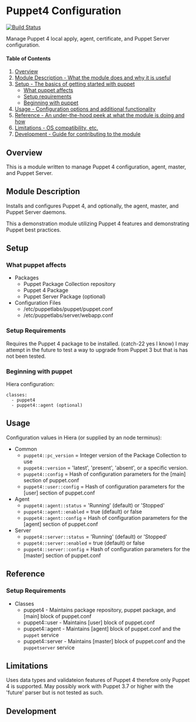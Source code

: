 # Puppet4 Configuration

[![Build Status](https://travis-ci.org/voxpupuli/puppet4.svg?branch=master)](https://travis-ci.org/voxpupuli/puppet4)

Manage Puppet 4 local apply, agent, certificate, and Puppet Server configuration.

#### Table of Contents

1. [Overview](#overview)
2. [Module Description - What the module does and why it is useful](#module-description)
3. [Setup - The basics of getting started with puppet](#setup)
    * [What puppet affects](#what-puppet-affects)
    * [Setup requirements](#setup-requirements)
    * [Beginning with puppet](#beginning-with-puppet)
4. [Usage - Configuration options and additional functionality](#usage)
5. [Reference - An under-the-hood peek at what the module is doing and how](#reference)
5. [Limitations - OS compatibility, etc.](#limitations)
6. [Development - Guide for contributing to the module](#development)

## Overview

This is a module written to manage Puppet 4 configuration, agent, master, and Puppet Server.

## Module Description

Installs and configures Puppet 4, and optionally, the agent, master, and Puppet Server
daemons.

This a demonstration module utilizing Puppet 4 features and demonstrating Puppet best practices.

## Setup

### What puppet affects

* Packages
  * Puppet Package Collection repository
  * Puppet 4 Package
  * Puppet Server Package (optional)
* Configuration Files
  * /etc/puppetlabs/puppet/puppet.conf
  * /etc/puppetlabs/server/webapp.conf

### Setup Requirements

Requires the Puppet 4 package to be installed. (catch-22 yes I know)
I may attempt in the future to test a way to upgrade from Puppet 3 but that is
has not been tested.

### Beginning with puppet

Hiera configuration:

    classes:
      - puppet4
      - puppet4::agent (optional)

## Usage

Configuration values in Hiera (or supplied by an node terminus):

* Common
  * `puppet4::pc_version` = Integer version of the Package Collection to use
  * `puppet4::version` = 'latest', 'present', 'absent', or a specific version.
  * `puppet4::config` = Hash of configuration parameters for the [main] section of puppet.conf
  * `puppet4::user::config` = Hash of configuration parameters for the [user] section of puppet.conf
* Agent
  * `puppet4::agent::status` = 'Running' (default) or 'Stopped'
  * `puppet4::agent::enabled` = true (default) or false
  * `puppet4::agent::config` = Hash of configuration parameters for the [agent] section of puppet.conf
* Server
  * `puppet4::server::status` = 'Running' (default) or 'Stopped'
  * `puppet4::server::enabled` = true (default) or false
  * `puppet4::server::config` = Hash of configuration parameters for the [master] section of puppet.conf

## Reference

### Setup Requirements

* Classes
  * puppet4 - Maintains package repository, puppet package, and [main] block of puppet.conf
  * puppet4::user - Maintains [user] block of puppet.conf
  * puppet4::agent - Maintains [agent] block of puppet.conf and the `puppet` service
  * puppet4::server - Maintains [master] block of puppet.conf and the `puppetserver` service

## Limitations

Uses data types and validateion features of Puppet 4 therefore only Puppet 4 is supported.
May possibly work with Puppet 3.7 or higher with the 'future' parser but is not tested as such.

## Development


